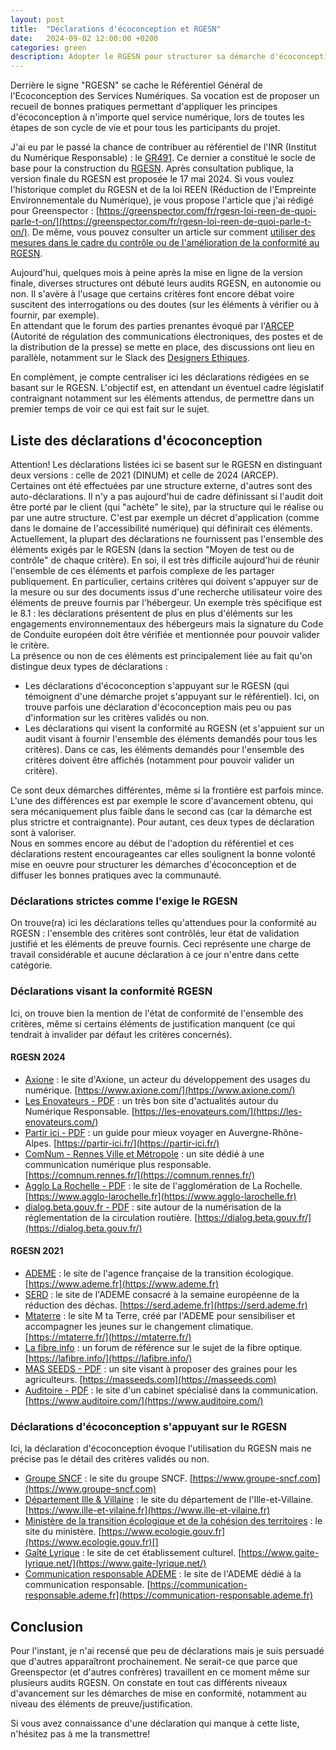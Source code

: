 ```yaml
---
layout: post
title:  "Déclarations d'écoconception et RGESN"
date:   2024-09-02 12:00:00 +0200
categories: green
description: Adopter le RGESN pour structurer sa démarche d'écoconception
---
```


Derrière le signe "RGESN" se cache le Référentiel Général de l'Ecoconception des Services Numériques. Sa vocation est de proposer un recueil de bonnes pratiques permettant d'appliquer les principes d'écoconception à n'importe quel service numérique, lors de toutes les étapes de son cycle de vie et pour tous les participants du projet.    
   
J'ai eu par le passé la chance de contribuer au référentiel de l'INR (Institut du Numérique Responsable) : le [GR491](https://gr491.isit-europe.org/). Ce dernier a constitué le socle de base pour la construction du [RGESN](https://www.arcep.fr/mes-demarches-et-services/entreprises/fiches-pratiques/referentiel-general-ecoconception-services-numeriques.html). Après consultation publique, la version finale du RGESN est proposée le 17 mai 2024. Si vous voulez l'historique complet du RGESN et de la loi REEN (Réduction de l'Empreinte Environnementale du Numérique), je vous propose l'article que j'ai rédigé pour Greenspector : [https://greenspector.com/fr/rgesn-loi-reen-de-quoi-parle-t-on/](https://greenspector.com/fr/rgesn-loi-reen-de-quoi-parle-t-on/). De même, vous pouvez consulter un article sur comment [utiliser des mesures dans le cadre du contrôle ou de l'amélioration de la conformité au RGESN](https://greenspector.com/fr/greenspector-studio-et-rgesn/). 
   
Aujourd'hui, quelques mois à peine après la mise en ligne de la version finale, diverses structures ont débuté leurs audits RGESN, en autonomie ou non. Il s'avère à l'usage que certains critères font encore débat voire suscitent des interrogations ou des doutes (sur les éléments à vérifier ou à fournir, par exemple).  
En attendant que le forum des parties prenantes évoqué par l'[ARCEP](https://www.arcep.fr/) (Autorité de régulation des communications électroniques, des postes et de la distribution de la presse) se mette en place, des discussions ont lieu en parallèle, notamment sur le Slack des [Designers Ethiques](https://beta.designersethiques.org/fr).   
   
En complément, je compte centraliser ici les déclarations rédigées en se basant sur le RGESN. L'objectif est, en attendant un éventuel cadre législatif contraignant notamment sur les éléments attendus, de permettre dans un premier temps de voir ce qui est fait sur le sujet.   
    
## Liste des déclarations d'écoconception
Attention! Les déclarations listées ici se basent sur le RGESN en distinguant deux versions : celle de 2021 (DINUM) et celle de 2024 (ARCEP).   
Certaines ont été effectuées par une structure externe, d'autres sont des auto-déclarations. Il n'y a pas aujourd'hui de cadre définissant si l'audit doit être porté par le client (qui "achète" le site), par la structure qui le réalise ou par une autre structure. C'est par exemple un décret d'application (comme dans le domaine de l'accessibilité numérique) qui définirait ces éléments.       
Actuellement, la plupart des déclarations ne fournissent pas l'ensemble des éléments exigés par le RGESN (dans la section "Moyen de test ou de contrôle" de chaque critère). En soi, il est très difficile aujourd'hui de réunir l'ensemble de ces éléments et parfois complexe de les partager publiquement. En particulier, certains critères qui doivent s'appuyer sur de la mesure ou sur des documents issus d'une recherche utilisateur voire des éléments de preuve fournis par l'hébergeur. Un exemple très spécifique est le 8.1 : les déclarations présentent de plus en plus d'éléments sur les engagements environnementaux des hébergeurs mais la signature du Code de Conduite européen doit être vérifiée et mentionnée pour pouvoir valider le critère.     
La présence ou non de ces éléments est principalement liée au fait qu'on distingue deux types de déclarations : 
* Les déclarations d'écoconception s'appuyant sur le RGESN (qui témoignent d'une démarche projet s'appuyant sur le référentiel). Ici, on trouve parfois une déclaration d'écoconception mais peu ou pas d'information sur les critères validés ou non.   
* Les déclarations qui visent la conformité au RGESN (et s'appuient sur un audit visant à fournir l'ensemble des éléments demandés pour tous les critères). Dans ce cas, les éléments demandés pour l'ensemble des critères doivent être affichés (notamment pour pouvoir valider un critère).   

Ce sont deux démarches différentes, même si la frontière est parfois mince. L'une des différences est par exemple le score d'avancement obtenu, qui sera mécaniquement plus faible dans le second cas (car la démarche est plus strictre et contraignante). Pour autant, ces deux types de déclaration sont à valoriser.      
Nous en sommes encore au début de l'adoption du référentiel et ces déclarations restent encourageantes car elles soulignent la bonne volonté mise en oeuvre pour structurer les démarches d'écoconception et de diffuser les bonnes pratiques avec la communauté.   

### Déclarations strictes comme l'exige le RGESN
On trouve(ra) ici les déclarations telles qu'attendues pour la conformité au RGESN : l'ensemble des critères sont contrôlés, leur état de validation justifié et les éléments de preuve fournis.
Ceci représente une charge de travail considérable et aucune déclaration à ce jour n'entre dans cette catégorie.

### Déclarations visant la conformité RGESN   
Ici, on trouve bien la mention de l'état de conformité de l'ensemble des critères, même si certains éléments de justification manquent (ce qui tendrait à invalider par défaut les critères concernés).   
     
#### RGESN 2024
* [Axione](https://www.axione.com/un-site-eco-concu/) : le site d'Axione, un acteur du développement des usages du numérique. [https://www.axione.com/](https://www.axione.com/)
* [Les Enovateurs - PDF](https://les-enovateurs.com/rgesn-2024-declaration-ecoconception-arcep.pdf) : un très bon site d'actualités autour du Numérique Responsable. [https://les-enovateurs.com/](https://les-enovateurs.com/) 
* [Partir ici - PDF](https://www.partir-ici.fr/wp-content/uploads/2024/07/audit-rgesn-du-site-partir-ici.pdf) : un guide pour mieux voyager en Auvergne-Rhône-Alpes. [https://partir-ici.fr/](https://partir-ici.fr/)  
* [ComNum - Rennes Ville et Métropole](https://comnum.rennes.fr/declaration-decoconception/) : un site dédié à une communication numérique plus responsable. [https://comnum.rennes.fr/](https://comnum.rennes.fr/)  
* [Agglo La Rochelle - PDF](https://www.agglo-larochelle.fr/documents/10839/10306270/agglo_larochelle_rgesn_2024_declaration_ecoconception.pdf) : le site de l'agglomération de La Rochelle. [https://www.agglo-larochelle.fr](https://www.agglo-larochelle.fr)  
* [dialog.beta.gouv.fr - PDF](https://dialog.beta.gouv.fr/files/2024-06-03%20-%20Audit%20RGESN%20DiaLog.pdf) : site autour de la numérisation de la réglementation de la circulation routière. [https://dialog.beta.gouv.fr/](https://dialog.beta.gouv.fr/)   
   
#### RGESN 2021
* [ADEME](https://www.ademe.fr/une-logique-d-ecoconception/) : le site de l'agence française de la transition écologique. [https://www.ademe.fr](https://www.ademe.fr)
* [SERD](https://serd.ademe.fr/ecoconception/) : le site de l'ADEME consacré à la semaine européenne de la réduction des déchas. [https://serd.ademe.fr](https://serd.ademe.fr)
* [Mtaterre](https://mtaterre.fr/ecoconception/) : le site M ta Terre, créé par l'ADEME pour sensibiliser et accompagner les jeunes sur le changement climatique. [https://mtaterre.fr/](https://mtaterre.fr/)
* [La fibre.info](https://lafibre.info/forum/ecoconception/) : un forum de référence sur le sujet de la fibre optique. [https://lafibre.info/](https://lafibre.info/)  
* [MAS SEEDS - PDF](https://masseeds.com/wp-content/uploads/2024/04/rgesn-audit-mas-seeds-avril-2024-min.pdf) : un site visant à proposer des graines pour les agriculteurs. [https://masseeds.com](https://masseeds.com)   
* [Auditoire - PDF](https://www.auditoire.com/wp-content/uploads/2023/05/sustainability-audit-result-for-auditoire-in-french-rgesn-may-2023.pdf) : le site d'un cabinet spécialisé dans la communication. [https://www.auditoire.com/](https://www.auditoire.com/)

### Déclarations d'écoconception s'appuyant sur le RGESN
Ici, la déclaration d'écoconception évoque l'utilisation du RGESN mais ne précise pas le détail des critères validés ou non.   
* [Groupe SNCF](https://www.groupe-sncf.com/fr/information/eco-conception) : le site du groupe SNCF. [https://www.groupe-sncf.com](https://www.groupe-sncf.com)
* [Département Ille & Villaine](https://www.ille-et-vilaine.fr/declaration-ecoconception) : le site du département de l'Ille-et-Villaine. [https://www.ille-et-vilaine.fr](https://www.ille-et-vilaine.fr)
* [Ministère de la transition écologique et de la cohésion des territoires](https://www.ecologie.gouv.fr/ecoconception) : le site du ministère. [https://www.ecologie.gouv.fr](https://www.ecologie.gouv.fr)[]
* [Gaîté Lyrique](https://www.gaite-lyrique.net/politique-rse) : le site de cet établissement culturel. [https://www.gaite-lyrique.net/](https://www.gaite-lyrique.net/)
* [Communication responsable ADEME](https://communication-responsable.ademe.fr/en-savoir-plus-sur-lecoconception-du-site) : le site de l'ADEME dédié à la communication responsable. [https://communication-responsable.ademe.fr](https://communication-responsable.ademe.fr)

## Conclusion
Pour l'instant, je n'ai recensé que peu de déclarations mais je suis persuadé que d'autres apparaîtront prochainement. Ne serait-ce que parce que Greenspector (et d'autres confrères) travaillent en ce moment même sur plusieurs audits RGESN. On constate en tout cas différents niveaux d'avancement sur les démarches de mise en conformité, notamment au niveau des éléments de preuve/justification.      

Si vous avez connaissance d'une déclaration qui manque à cette liste, n'hésitez pas à me la transmettre!  